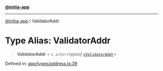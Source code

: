 [**@initia-app**](../types.md)

***

[@initia-app](../types.md) / ValidatorAddr

# Type Alias: ValidatorAddr

> **ValidatorAddr** = `z.infer`\<*typeof* [`zValidatorAddr`](../variables/zValidatorAddr.md)\>

Defined in: [app/types/address.ts:39](https://github.com/hanwong/app-v2/blob/b6cc29462bca0bededdcec342d091f91e17e428a/app/types/address.ts#L39)
